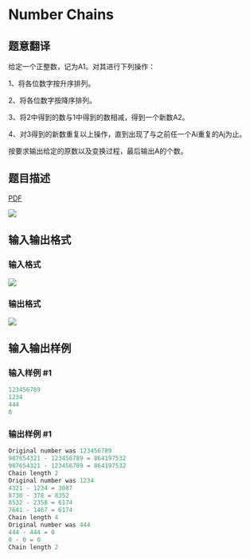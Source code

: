 # Number Chains

## 题意翻译

给定一个正整数，记为A1。对其进行下列操作：

1、将各位数字按升序排列。

2、将各位数字按降序排列。

3、将2中得到的数与1中得到的数相减，得到一个新数A2。

4、对3得到的新数重复以上操作，直到出现了与之前任一个Ai重复的Aj为止。

按要求输出给定的原数以及变换过程，最后输出A的个数。

## 题目描述

[problemUrl]: https://uva.onlinejudge.org/index.php?option=com_onlinejudge&Itemid=8&category=4&page=show_problem&problem=199

[PDF](https://uva.onlinejudge.org/external/2/p263.pdf)

![](https://cdn.luogu.com.cn/upload/vjudge_pic/UVA263/102e74ebd249b2141ba67c2999caa959957dd1e4.png)

## 输入输出格式

### 输入格式

![](https://cdn.luogu.com.cn/upload/vjudge_pic/UVA263/4da5b905b70d45ac264e98f65647f00fbd675c07.png)

### 输出格式

![](https://cdn.luogu.com.cn/upload/vjudge_pic/UVA263/4183a8dcc6870c75f885d1d31f861dbf3ab3baf1.png)

## 输入输出样例

### 输入样例 #1

```cpp
123456789
1234
444
0
```


### 输出样例 #1

```cpp
Original number was 123456789
987654321 - 123456789 = 864197532
987654321 - 123456789 = 864197532
Chain length 2
Original number was 1234
4321 - 1234 = 3087
8730 - 378 = 8352
8532 - 2358 = 6174
7641 - 1467 = 6174
Chain length 4
Original number was 444
444 - 444 = 0
0 - 0 = 0
Chain length 2
```


